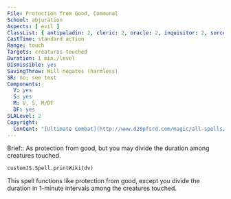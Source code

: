 ```yaml
---
File: Protection from Good, Communal
School: abjuration
Aspects: [ evil ]
ClassList: { antipaladin: 2, cleric: 2, oracle: 2, inquisitor: 2, sorcerer: 2, wizard: 2, summoner: 2, unchained summoner: 2 }
CastTime: standard action
Range: touch
Targets: creatures touched
Duration: 1 min./level
Dismissible: yes
SavingThrow: Will negates (harmless)
SR: no; see text
Components:
  V: yes
  S: yes
  M: V, S, M/DF
  DF: yes
SLALevel: 2
Copyright:
  Content: "[Ultimate Combat](http://www.d20pfsrd.com/magic/all-spells/p/protection-from-good#TOC-Protection-from-Good-Communal)"
---
```

Brief:: As protection from good, but you may divide the duration among creatures touched.

```dataviewjs
customJS.Spell.printWiki(dv)
```

This spell functions like protection from good, except you divide the duration in 1-minute intervals among the creatures touched.
